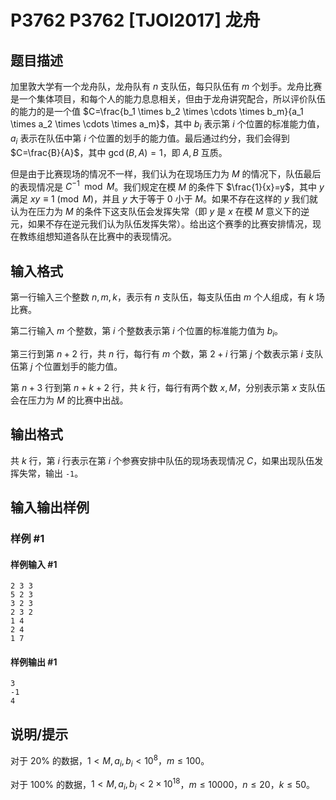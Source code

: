 # P3762 P3762 [TJOI2017] 龙舟

## 题目描述

加里敦大学有一个龙舟队，龙舟队有 $n$ 支队伍，每只队伍有 $m$ 个划手。龙舟比赛是一个集体项目，和每个人的能力息息相关，但由于龙舟讲究配合，所以评价队伍的能力的是一个值 $C=\frac{b_1 \times b_2 \times \cdots \times b_m}{a_1 \times a_2 \times \cdots \times a_m}$，其中 $b_i$ 表示第 $i$ 个位置的标准能力值，$a_i$ 表示在队伍中第 $i$ 个位置的划手的能力值。最后通过约分，我们会得到 $C=\frac{B}{A}$，其中 $\gcd(B,A)=1$，即 $A,B$ 互质。

但是由于比赛现场的情况不一样，我们认为在现场压力为 $M$ 的情况下，队伍最后的表现情况是 $C^{-1}\mod M$。我们规定在模 $M$ 的条件下 $\frac{1}{x}=y$，其中 $y$ 满足 $xy \equiv 1\pmod M$，并且 $y$ 大于等于 $0$ 小于 $M$。如果不存在这样的 $y$ 我们就认为在压力为 $M$ 的条件下这支队伍会发挥失常（即 $y$ 是 $x$ 在模 $M$ 意义下的逆元，如果不存在逆元我们认为队伍发挥失常）。给出这个赛季的比赛安排情况，现在教练组想知道各队在比赛中的表现情况。

## 输入格式


第一行输入三个整数 $n,m,k$，表示有 $n$ 支队伍，每支队伍由 $m$ 个人组成，有 $k$ 场比赛。

第二行输入 $m$ 个整数，第 $i$ 个整数表示第 $i$ 个位置的标准能力值为 $b_i$。

第三行到第 $n+2$ 行，共 $n$ 行，每行有 $m$ 个数，第 $2+i$ 行第 $j$ 个数表示第 $i$ 支队伍第 $j$ 个位置划手的能力值。

第 $n+3$ 行到第 $n+k+2$ 行，共 $k$ 行，每行有两个数 $x,M$，分别表示第 $x$ 支队伍会在压力为 $M$ 的比赛中出战。

## 输出格式

共 $k$ 行，第 $i$ 行表示在第 $i$ 个参赛安排中队伍的现场表现情况 $C$，如果出现队伍发挥失常，输出 `-1`。

## 输入输出样例

### 样例 #1

#### 样例输入 #1

```
2 3 3
5 2 3
3 2 3
2 3 2
1 4
2 4
1 7
```

#### 样例输出 #1

```
3
-1
4
```

## 说明/提示

对于 $20\%$ 的数据，$1<M,a_i,b_i<10^8$，$m \le 100$。

对于 $100\%$ 的数据，$1<M,a_i,b_i<2 \times 10^{18}$，$m \le 10000$，$n \le 20$，$k \le 50$。

